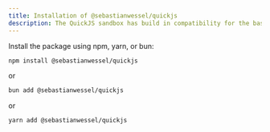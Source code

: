 ```yaml
---
title: Installation of @sebastianwessel/quickjs
description: The QuickJS sandbox has build in compatibility for the basic NodeJS/Javascript functions
---
```



Install the package using npm, yarn, or bun:

```sh
npm install @sebastianwessel/quickjs
```

or

```sh
bun add @sebastianwessel/quickjs
```

or

```sh
yarn add @sebastianwessel/quickjs
```